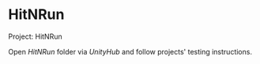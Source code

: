 # HitNRun
<p>Project: HitNRun</p>
Open <i>HitNRun</i> folder via <i>UnityHub</i> and follow projects' testing instructions.